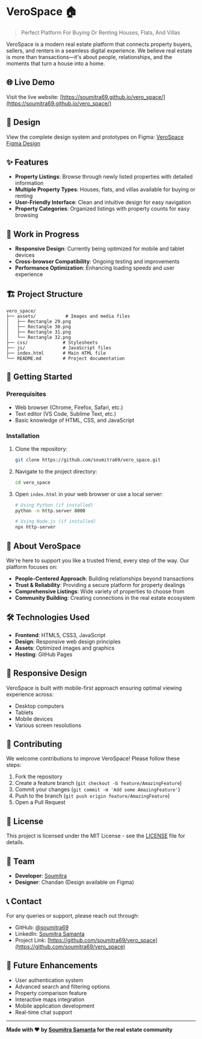 # VeroSpace 🏠

> Perfect Platform For Buying Or Renting Houses, Flats, And Villas

VeroSpace is a modern real estate platform that connects property buyers, sellers, and renters in a seamless digital experience. We believe real estate is more than transactions—it's about people, relationships, and the moments that turn a house into a home.

## 🌐 Live Demo

Visit the live website: [https://soumitra69.github.io/vero_space/](https://soumitra69.github.io/vero_space/)

## 🎨 Design

View the complete design system and prototypes on Figma:
[VeroSpace Figma Design](https://www.figma.com/design/46Z3E0e4ebWmEthtHpERCu/VeroSpace---Chandan-Copy---Copy-?node-id=0-1&t=9rhH6h0fd0CJRFXi-0)

## ✨ Features

- **Property Listings**: Browse through newly listed properties with detailed information
- **Multiple Property Types**: Houses, flats, and villas available for buying or renting
- **User-Friendly Interface**: Clean and intuitive design for easy navigation
- **Property Categories**: Organized listings with property counts for easy browsing

## 🚧 Work in Progress

- **Responsive Design**: Currently being optimized for mobile and tablet devices
- **Cross-browser Compatibility**: Ongoing testing and improvements
- **Performance Optimization**: Enhancing loading speeds and user experience

## 🏗️ Project Structure

```
vero_space/
├── assets/           # Images and media files
│   ├── Rectangle 29.png
│   ├── Rectangle 30.png
│   ├── Rectangle 31.png
│   └── Rectangle 32.png
├── css/             # Stylesheets
├── js/              # JavaScript files
├── index.html       # Main HTML file
└── README.md        # Project documentation
```

## 🚀 Getting Started

### Prerequisites

- Web browser (Chrome, Firefox, Safari, etc.)
- Text editor (VS Code, Sublime Text, etc.)
- Basic knowledge of HTML, CSS, and JavaScript

### Installation

1. Clone the repository:
   ```bash
   git clone https://github.com/soumitra69/vero_space.git
   ```

2. Navigate to the project directory:
   ```bash
   cd vero_space
   ```

3. Open `index.html` in your web browser or use a local server:
   ```bash
   # Using Python (if installed)
   python -m http.server 8000
   
   # Using Node.js (if installed)
   npx http-server
   ```

## 🎯 About VeroSpace

We're here to support you like a trusted friend, every step of the way. Our platform focuses on:

- **People-Centered Approach**: Building relationships beyond transactions
- **Trust & Reliability**: Providing a secure platform for property dealings
- **Comprehensive Listings**: Wide variety of properties to choose from
- **Community Building**: Creating connections in the real estate ecosystem

## 🛠️ Technologies Used

- **Frontend**: HTML5, CSS3, JavaScript
- **Design**: Responsive web design principles
- **Assets**: Optimized images and graphics
- **Hosting**: GitHub Pages

## 📱 Responsive Design

VeroSpace is built with mobile-first approach ensuring optimal viewing experience across:
- Desktop computers
- Tablets
- Mobile devices
- Various screen resolutions

## 🤝 Contributing

We welcome contributions to improve VeroSpace! Please follow these steps:

1. Fork the repository
2. Create a feature branch (`git checkout -b feature/AmazingFeature`)
3. Commit your changes (`git commit -m 'Add some AmazingFeature'`)
4. Push to the branch (`git push origin feature/AmazingFeature`)
5. Open a Pull Request

## 📄 License

This project is licensed under the MIT License - see the [LICENSE](LICENSE) file for details.

## 👥 Team

- **Developer**: [Soumitra](https://github.com/soumitra69)
- **Designer**: Chandan (Design available on Figma)

## 📞 Contact

For any queries or support, please reach out through:
- GitHub: [@soumitra69](https://github.com/soumitra69)
- LinkedIn: [Soumitra Samanta](https://www.linkedin.com/in/soumitrasamanta69/)
- Project Link: [https://github.com/soumitra69/vero_space](https://github.com/soumitra69/vero_space)

## 🔮 Future Enhancements

- User authentication system
- Advanced search and filtering options
- Property comparison feature
- Interactive maps integration
- Mobile application development
- Real-time chat support

---

**Made with ❤️ by [Soumitra Samanta](https://www.linkedin.com/in/soumitrasamanta69/) for the real estate community**
